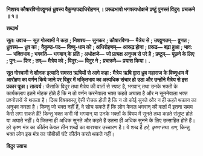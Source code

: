 **निशश्य कौषारविणोपवॢणतं** **ध्रुवस्य वैकुण्ठपदाधिरोहणम् ।** **प्ररूढभावो भगवत्यधोक्षजे** **प्रष्टुं पुनस्तं विदुर: प्रचक्रमे ॥ १॥** 

**शब्दार्थ** 

**सूत: उवाच—** **सूत गोस्वामी ने कहा** **; निशश्य—** **सुनकर** **; कौषारविणा—** **मैत्रेय से** **; उपवॢणतम्—** **वॢणत** **; ध्रुवस्य—** **ध्रुव का** **;** **वैकुण्ठ-पद—** **विष्णु-धाम को** **; अधिरोहणम्—** **आरूढ़ होना** **; प्ररूढ—** **बढ़ा हुआ** **; भाव:—** **भक्तिभाव** **; भगवति—** **भगवान् के** **प्रति** **; अधोक्षजे—** **जो प्रत्यक्ष अनुभव से परे है** **; प्रष्टुम्—** **पूछने के लिए** **; पुन:—** **फिर** **; तम्—** **मैत्रेय को** **; विदुर:—** **विदुर ने** **;** **प्रचक्रमे—** **प्रयास किया।** **.** 

**सूत गोस्वामी ने शौनक इत्यादि समस्त ऋषियों से आगे कहा : मैत्रेय ऋषि द्वारा ध्रुव महाराज** **के विष्णुधाम में आरोहण का वर्णन किये जाने पर विदुर में भकि्तभाव का अत्यधिक संचार हो** **उठा और उन्होंने मैत्रेय से इस प्रकार पूछा।** **तात्पर्य :** जैसाकि विदुर तथा मैत्रेय की वार्ता से स्पष्ट है, भगवान् तथा उनके भक्तों के कार्यकलाप इतने मोहक होते हैं कि न तो वर्णन करनेवाला भक्त कहते अघाता है और न सुननेवाला भक्त प्रश्नोत्तरों से थकता है। दिव्य विषयवस्तु ऐसी रोचक होती है कि न तो कोई सुनते और न ही कहते थकान का अनुभव करता है। किन्तु जो भक्त नहीं हैं, वे सोच सकते हैं कि लोग केवल भगवान् की वार्ता में इतना समय कैसे लगा सकते हैं? किन्तु भक्त कभी भी भगवान् या उनके भक्तों के विषय में सुनते तथा कहते संतुष्ट होते या अघाते नहीं। वे जितना ही अधिक सुनते और कहते हैं उतना ही अधिक सुनने के लिए उत्साहित होते हैं। हरे कृष्ण मंत्र का कीर्तन केवल तीन शब्दों का बारश्बार उच्चारण है। ये शब्द हैं *हरे,* *कृष्ण* तथा *राम,* किन्तु भक्त लोग इस मंत्र का चौबीसों घंटे कीर्तन करते थकते नहीं।  

**विदुर उवाच** 